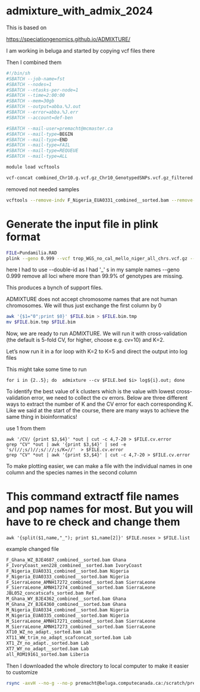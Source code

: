 # admixture_with_admix_2024
This is based on 

https://speciationgenomics.github.io/ADMIXTURE/

I am working in beluga and started by copying vcf files there

Then I combined them
```bash
#!/bin/sh
#SBATCH --job-name=fst
#SBATCH --nodes=1
#SBATCH --ntasks-per-node=1
#SBATCH --time=2:00:00
#SBATCH --mem=30gb
#SBATCH --output=abba.%J.out
#SBATCH --error=abba.%J.err
#SBATCH --account=def-ben

#SBATCH --mail-user=premacht@mcmaster.ca
#SBATCH --mail-type=BEGIN
#SBATCH --mail-type=END
#SBATCH --mail-type=FAIL
#SBATCH --mail-type=REQUEUE
#SBATCH --mail-type=ALL

module load vcftools

vcf-concat combined_Chr10.g.vcf.gz_Chr10_GenotypedSNPs.vcf.gz_filtered.vcf.gz_filtered_removed.vcf.gz combined_Chr1.g.vcf.gz_Chr1_GenotypedSNPs.vcf.gz_filtered.vcf.gz_filtered_removed.vcf.gz combined_Chr2.g.vcf.gz_Chr2_GenotypedSNPs.vcf.gz_filtered.vcf.gz_filtered_removed.vcf.gz combined_Chr3.g.vcf.gz_Chr3_GenotypedSNPs.vcf.gz_filtered.vcf.gz_filtered_removed.vcf.gz combined_Chr4.g.vcf.gz_Chr4_GenotypedSNPs.vcf.gz_filtered.vcf.gz_filtered_removed.vcf.gz combined_Chr5.g.vcf.gz_Chr5_GenotypedSNPs.vcf.gz_filtered.vcf.gz_filtered_removed.vcf.gz combined_Chr6.g.vcf.gz_Chr6_GenotypedSNPs.vcf.gz_filtered.vcf.gz_filtered_removed.vcf.gz combined_Chr7.g.vcf.gz_Chr7_GenotypedSNPs.vcf.gz_filtered.vcf.gz_filtered_removed.vcf.gz combined_Chr8.g.vcf.gz_Chr8_GenotypedSNPs.vcf.gz_filtered.vcf.gz_filtered_removed.vcf.gz combined_Chr9.g.vcf.gz_Chr9_GenotypedSNPs.vcf.gz_filtered.vcf.gz_filtered_removed.vcf.gz | bgzip -c > trop_WGS_all_20_samples_all_chrs.vcf.gz
```

removed not needed samples
```bash
vcftools --remove-indv F_Nigeria_EUA0331_combined__sorted.bam --remove-indv F_Nigeria_EUA0333_combined__sorted.bam --remove-indv M_Nigeria_EUA0334_combined__sorted.bam --remove-indv M_Nigeria_EUA0335_combined__sorted.bam --remove-indv all_calcaratus_sorted.bam --remove-indv mello_GermSeq_sorted.bam --gzvcf trop_WGS_all_20_samples_all_chrs.vcf.gz --recode --out trop_WGS_no_cal_mello_niger_all_chrs.vcf.gz
```

# Generate the input file in plink format
```bash
FILE=Pundamilia.RAD
plink --geno 0.999 --vcf trop_WGS_no_cal_mello_niger_all_chrs.vcf.gz --make-bed --out $FILE --allow-extra-chr --double-id
```
here I had to use --double-id as I had '_' s in my sample names
--geno 0.999 remove all loci where more than 99.9% of genotypes are missing.

This produces a bynch of support files. 

ADMIXTURE does not accept chromosome names that are not human chromosomes. We will thus just exchange the first column by 0

```bash
awk '{$1="0";print $0}' $FILE.bim > $FILE.bim.tmp
mv $FILE.bim.tmp $FILE.bim
```
Now, we are ready to run ADMIXTURE. We will run it with cross-validation (the default is 5-fold CV, for higher, choose e.g. cv=10) and K=2.

Let’s now run it in a for loop with K=2 to K=5 and direct the output into log files

This might take some time to run
```
for i in {2..5}; do  admixture --cv $FILE.bed $i> log${i}.out; done
```
To identify the best value of k clusters which is the value with lowest cross-validation error, we need to collect the cv errors. Below are three different ways to extract the number of K and the CV error for each corresponding K. Like we said at the start of the course, there are many ways to achieve the same thing in bioinformatics!

use 1 from them

```
awk '/CV/ {print $3,$4}' *out | cut -c 4,7-20 > $FILE.cv.error
grep "CV" *out | awk '{print $3,$4}' | sed -e 's/(//;s/)//;s/://;s/K=//'  > $FILE.cv.error
grep "CV" *out | awk '{print $3,$4}' | cut -c 4,7-20 > $FILE.cv.error
```
To make plotting easier, we can make a file with the individual names in one column and the species names in the second column

# This command extractf file names and pop names for most. But you will have to re check and change them
```
awk '{split($1,name,"_"); print $1,name[2]}' $FILE.nosex > $FILE.list
```
example changed file

```txt
F_Ghana_WZ_BJE4687_combined__sorted.bam Ghana
F_IvoryCoast_xen228_combined__sorted.bam IvoryCoast
F_Nigeria_EUA0331_combined__sorted.bam Nigeria
F_Nigeria_EUA0333_combined__sorted.bam Nigeria
F_SierraLeone_AMNH17272_combined__sorted.bam SierraLeone
F_SierraLeone_AMNH17274_combined__sorted.bam SierraLeone
JBL052_concatscafs_sorted.bam Ref
M_Ghana_WY_BJE4362_combined__sorted.bam Ghana
M_Ghana_ZY_BJE4360_combined__sorted.bam Ghana
M_Nigeria_EUA0334_combined__sorted.bam Nigeria
M_Nigeria_EUA0335_combined__sorted.bam Nigeria
M_SierraLeone_AMNH17271_combined__sorted.bam SierraLeone
M_SierraLeone_AMNH17273_combined__sorted.bam SierraLeone
XT10_WZ_no_adapt._sorted.bam Lab
XT11_WW_trim_no_adapt_scafconcat_sorted.bam Lab
XT1_ZY_no_adapt._sorted.bam Lab
XT7_WY_no_adapt__sorted.bam Lab
all_ROM19161_sorted.bam Liberia
```
Then I downloaded the whole directory to local computer to make it easier to customize
```bash
rsync -axvH --no-g --no-p premacht@beluga.computecanada.ca:/scratch/premacht/admixture_with_admix_2024 .
```




